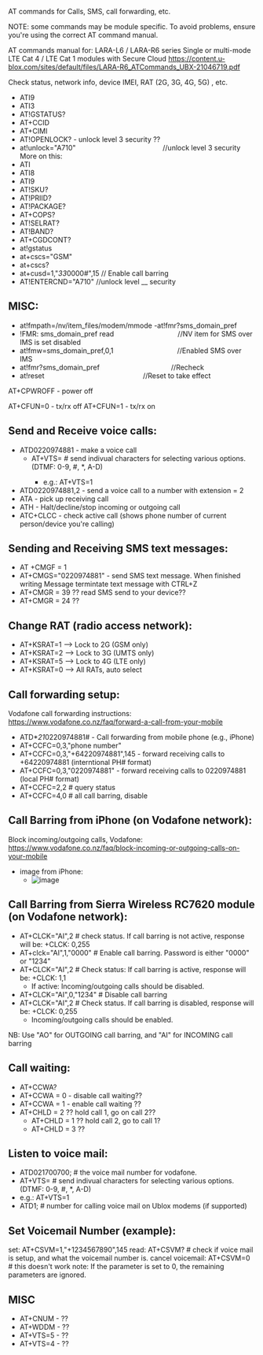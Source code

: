AT commands for Calls, SMS, call forwarding, etc. 


NOTE: some commands may be module specific. To avoid problems, ensure you're using the correct AT command manual.


AT commands manual for: LARA-L6 / LARA-R6 series Single or multi-mode LTE Cat 4 / LTE Cat 1 modules with Secure Cloud
https://content.u-blox.com/sites/default/files/LARA-R6_ATCommands_UBX-21046719.pdf

Check status, network info, device IMEI, RAT (2G, 3G, 4G, 5G) , etc. 
- ATI9
- ATI3
- AT!GSTATUS?
- AT+CCID
- AT+CIMI
- AT!OPENLOCK? - unlock level 3 security ??
- at!unlock="A710"                                             //unlock level 3 security
More on this:
- ATI
- ATI8
- ATI9
- AT!SKU?
- AT!PRIID?
- AT!PACKAGE?
- AT+COPS?
- AT!SELRAT?
- AT!BAND?
- AT+CGDCONT?
- at!gstatus
- at+cscs="GSM"
- at+cscs?
- at+cusd=1,"*33*0000#",15  // Enable call barring
- AT!ENTERCND="A710"        //unlock level __ security


## MISC:
- at!fmpath=/nv/item_files/modem/mmode
-at!fmr?sms_domain_pref
- !FMR: sms_domain_pref read                                 //NV item for SMS over IMS is set disabled
- at!fmw=sms_domain_pref,0,1                                 //Enabled SMS over IMS
- at!fmr?sms_domain_pref                                     //Recheck
- at!reset                                                   //Reset to take effect


AT+CPWROFF - power off

AT+CFUN=0 - tx/rx off
AT+CFUN=1 - tx/rx on


## Send and Receive voice calls:
- ATD0220974881 - make a voice call
  - AT+VTS=<DTMF>    # send indivual characters for selecting various options. (DTMF: 0-9, #, *, A-D)
    - e.g.: AT+VTS=1
- ATD0220974881,2 - send a voice call to a number with extension = 2
- ATA - pick up receiving call
- ATH - Halt/decline/stop incoming or outgoing call
- ATC+CLCC - check active call (shows phone number of current person/device you're calling)


## Sending and Receiving SMS text messages:
- AT +CMGF = 1
- AT+CMGS="0220974881"  - send SMS text message. When finished writing Message termintate text message with CTRL+Z
- AT+CMGR = 39 ?? read SMS send to your device??
- AT+CMGR = 24 ?? 


## Change RAT (radio access network):
- AT+KSRAT=1 --> Lock to 2G (GSM only)
- AT+KSRAT=2 --> Lock to 3G (UMTS only)
- AT+KSRAT=5 --> Lock to 4G (LTE only)
- AT+KSRAT=0 --> All RATs, auto select



## Call forwarding setup:
Vodafone call forwarding instructions: https://www.vodafone.co.nz/faq/forward-a-call-from-your-mobile
- ATD\**21*0220974881# - Call forwarding from mobile phone (e.g., iPhone)
- AT+CCFC=0,3,"phone number"
- AT+CCFC=0,3,"+64220974881",145  - forward receiving calls to +64220974881 (interntional PH# format)
- AT+CCFC=0,3,"0220974881" - forward receiving calls to 0220974881 (local PH# format)
- AT+CCFC=2,2           # query status
- AT+CCFC=4,0           # all call barring, disable

 

## Call Barring from iPhone (on Vodafone network):
Block incoming/outgoing calls, Vodafone: https://www.vodafone.co.nz/faq/block-incoming-or-outgoing-calls-on-your-mobile
- image from iPhone:
  -  ![image](https://user-images.githubusercontent.com/42329930/233904746-02ccc959-e554-4812-afc1-c8fe475b2723.png)


## Call Barring from Sierra Wireless RC7620 module (on Vodafone network):
- AT+CLCK="AI",2		           # check status. If call barring is not active, response will be: +CLCK: 0,255
- AT+clck="AI",1,"0000"	     # Enable call barring. Password is either "0000" or "1234"
- AT+CLCK="AI",2		           # Check status: If call barring is active, response will be: +CLCK: 1,1
  - If active: Incoming/outgoing calls should be disabled.   
- AT+CLCK="AI",0,"1234"	     # Disable call barring
- AT+CLCK="AI",2		           # Check status. If call barring is disabled, response will be: +CLCK: 0,255
  - Incoming/outgoing calls should be enabled.   

NB: Use "AO" for OUTGOING call barring, and "AI" for INCOMING call barring

## Call waiting:
- AT+CCWA?
- AT+CCWA = 0 - disable call waiting??
- AT+CCWA = 1 - enable call waiting ?? 
- AT+CHLD = 2 ?? hold call 1, go on call 2??
  - AT+CHLD = 1 ?? hold call 2, go to call 1?
  - AT+CHLD = 3 ??

## Listen to voice mail:
- ATD021700700;  # the voice mail number for vodafone. 
- AT+VTS=<DTMF>    # send indivual characters for selecting various options. (DTMF: 0-9, #, *, A-D)
 - e.g.: AT+VTS=1
- ATD1;          # number for calling voice mail on Ublox modems (if supported)


## Set Voicemail Number (example):
set: AT+CSVM=1,"+1234567890",145
read: AT+CSVM?  # check if voice mail is setup, and what the voicemail number is.
cancel voicemail: AT+CSVM=0  # this doesn't work
note: If the parameter <mode> is set to 0, the remaining parameters are ignored.

## MISC
- AT+CNUM - ??
- AT+WDDM - ??
- AT+VTS=5 - ??
- AT+VTS=4 - ??







